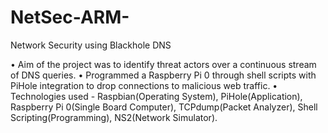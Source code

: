 # NetSec-ARM-
Network Security using Blackhole DNS

• Aim of the project was to identify threat actors over a continuous stream of DNS queries.
• Programmed a Raspberry Pi 0 through shell scripts with PiHole integration to drop connections to
malicious web traffic.
• Technologies used - Raspbian(Operating System), PiHole(Application), Raspberry Pi 0(Single Board
Computer), TCPdump(Packet Analyzer), Shell Scripting(Programming), NS2(Network Simulator).
